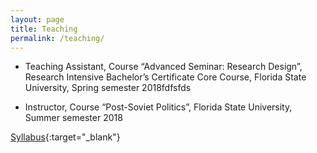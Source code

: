 ```yaml
---
layout: page
title: Teaching
permalink: /teaching/
---
```


- Teaching Assistant, Course “Advanced Seminar: Research Design”, Research Intensive
Bachelor’s Certificate Core Course, Florida State University, Spring semester 2018fdfsfds

- Instructor, Course “Post-Soviet Politics”, Florida State University, Summer semester 2018

[Syllabus](https://www.dropbox.com/s/sncb36dinafsmmi/Syllabus.pdf?dl=0){:target="_blank"}
